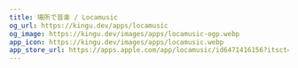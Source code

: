 ```yaml
---
title: 場所で音楽 / Locamusic
og_url: https://kingu.dev/apps/locamusic
og_image: https://kingu.dev/images/apps/locamusic-ogp.webp
app_icon: https://kingu.dev/images/apps/locamusic.webp
app_store_url: https://apps.apple.com/app/locamusic/id6471416156?itsct=apps_box_link&itscg=30200
---
```


